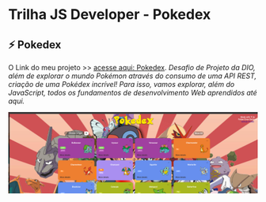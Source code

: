 # Trilha JS Developer - Pokedex

 ## **⚡️ Pokedex**

O Link do meu projeto >>
[acesse aqui: Pokedex](https://js-developer-pokedex-inky.vercel.app/).
 *Desafio de Projeto da DIO, além de explorar o mundo Pokémon através do consumo de uma API REST, criação de uma Pokédex incrível! Para isso, vamos explorar, além do JavaScript, todos os fundamentos de desenvolvimento Web aprendidos até aqui.*

![ Projeto Pokedex](/assets/css/imgs/pokedex-projeto-dio.png)
